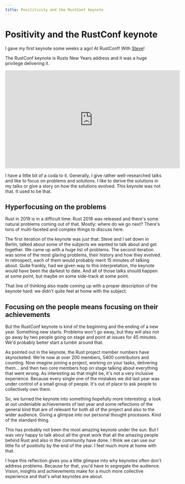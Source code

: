 ```yaml
---
title: Posititivity and the RustConf keynote
---
```


# Positivity and the RustConf keynote

I gave my first keynote some weeks a ago! At RustConf! With [Steve](https://twitter.com/steveklabnik)!

The RustConf keynote is Rusts New Years address and it was a huge privilege delivering it.

<iframe width="560" height="315" src="https://www.youtube.com/embed/FSrQX4uYuOM" frameborder="0" allow="accelerometer; autoplay; encrypted-media; gyroscope; picture-in-picture" allowfullscreen></iframe>

I have a little bit of a coda to it. Generally, I give rather well-researched talks and like to focus on problems and solutions. I like to derive the solutions in my talks or give a story on how the solutions evolved. This keynote was not that. It used to be that.

## Hyperfocusing on the problems

Rust in 2019 is in a difficult time: Rust 2018 was released and there's some natural problems coming out of that. Mostly: where do we go next? There's tons of multi-faceted and complex things to discuss here.

The first iteration of the keynote was just that: Steve and I set down in Berlin, talked about some of the subjects we wanted to talk about and got together. We came up with a huge list of problems. The second iteration was some of the most glaring problems, their history and how they evolved. In retrospect, each of them would probably merit 15 minutes of talking about. Quite frankly, had we given way to this interpretation, the keynote would have been the darkest to date. And all of those talks should happen at some point, but maybe on some side-track at some point.

That line of thinking also made coming up with a proper description of the keynote hard: we didn't quite feel at home with the subject.

## Focusing on the people means focusing on their achievements

But the RustConf keynote is kind of the beginning and the ending of a new year. Something new starts. Problems won't go away, but they will also not go away by two people going on stage and point at issues for 45 minutes. We'd probably better start a tumblr around that.

As pointed out in the keynote, the Rust project member numbers have skyrocketed. We're now at over 200 members, 5400 contributors and counting. Now imagine joining a project, working on your tasks, delivering them... and then two core members hop on stage talking about everything that went wrong. As interesting as that might be, it's not a very inclusive experience. Because every single one of the mistakes we did last year was under control of a small group of people. It's out of place to ask people to collectively own them.

So, we turned the keynote into something hopefully more interesting: a look at out undeniable achievements of last year and some reflections of the general kind that are of relevant for both all of the project and also to the wider audience. Giving a glimpse into our personal thought processes. Kind of the standard thing.

This has probably not been the most amazing keynote under the sun. But I was very happy to talk about all the great work that all the amazing people behind Rust and also in the community have done. I think we can use our little fix of positivity by the end of the year. I feel much more at home with that.

I hope this reflection gives you a little glimpse into why keynotes often don't address problems. Because for that, you'd have to segregate the audience. Vision, insights and achievements make for a much more collective experience and that's what keynotes are about.
